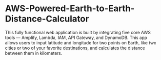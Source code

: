 ﻿# AWS-Powered-Earth-to-Earth-Distance-Calculator

This fully functional web application is built by integrating five core AWS tools — Amplify, Lambda, IAM, API Gateway, and DynamoDB. This app allows users to input latitude and longitude for two points on Earth, like two cities or two of your favorite destinations, and calculates the distance between them in kilometers.
